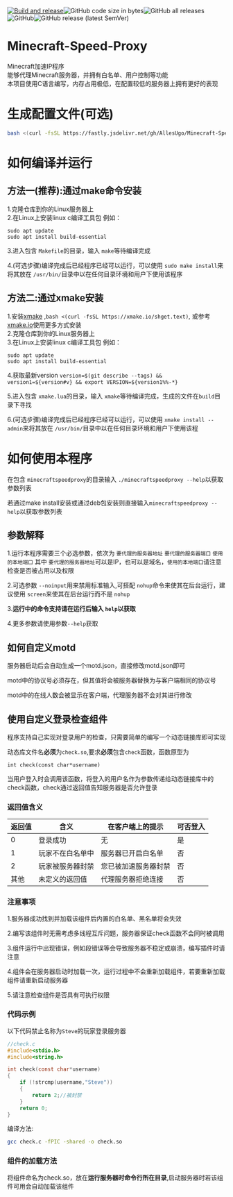 [![Build and release](https://github.com/AllesUgo/Minecraft-Speed-Proxy/actions/workflows/release.yaml/badge.svg)](https://github.com/AllesUgo/Minecraft-Speed-Proxy/actions/workflows/release.yaml)![GitHub code size in bytes](https://img.shields.io/github/languages/code-size/AllesUgo/Minecraft-Speed-Proxy)![GitHub all releases](https://img.shields.io/github/downloads/AllesUgo/Minecraft-Speed-Proxy/total)![GitHub](https://img.shields.io/github/license/AllesUgo/Minecraft-Speed-Proxy)![GitHub release (latest SemVer)](https://img.shields.io/github/v/release/AllesUgo/Minecraft-Speed-Proxy)
# Minecraft-Speed-Proxy

Minecraft加速IP程序  
能够代理Minecraft服务器，并拥有白名单、用户控制等功能    
本项目使用C语言编写，内存占用极低，在配置较低的服务器上拥有更好的表现

# 生成配置文件(可选)

```bash
bash <(curl -fsSL https://fastly.jsdelivr.net/gh/AllesUgo/Minecraft-Speed-Proxy@master/scripts/config.sh )
```

# 如何编译并运行
## 方法一(推荐):通过make命令安装
1.克隆仓库到你的Linux服务器上  
2.在Linux上安装linux c编译工具包
    例如：
    
    sudo apt update
    sudo apt install build-essential
3.进入包含 `Makefile`的目录，输入 `make`等待编译完成


4.(可选步骤)编译完成后已经程序已经可以运行，可以使用 `sudo make install`来将其放在 `/usr/bin/`目录中以在任何目录环境和用户下使用该程序
## 方法二:通过xmake安装
1.安装[xmake](https://github.com/xmake-io/xmake) ,`bash <(curl -fsSL https://xmake.io/shget.text)`, 或参考[xmake.io](https://xmake.io)使用更多方式安装  
2.克隆仓库到你的Linux服务器上  
3.在Linux上安装linux c编译工具包
    例如：
    
    sudo apt update
    sudo apt install build-essential

4.获取最新version `version=$(git describe --tags) && version1=${version#v} && export VERSION=${version1%%-*}`

5.进入包含 `xmake.lua`的目录，输入 `xmake`等待编译完成，生成的文件在`build`目录下寻找

6.(可选步骤)编译完成后已经程序已经可以运行，可以使用 `xmake install --admin`来将其放在 `/usr/bin/`目录中以在任何目录环境和用户下使用该程



# 如何使用本程序

在包含 `minecraftspeedproxy`的目录输入 `./minecraftspeedproxy --help`以获取参数列表

若通过make install安装或通过deb包安装则直接输入`minecraftspeedproxy --help`以获取参数列表

## 参数解释

1.运行本程序需要三个必选参数，依次为 `要代理的服务器地址` `要代理的服务器端口` `使用的本地端口`
其中 `要代理的服务器地址`可以是IP，也可以是域名，`使用的本地端口`请注意检查是否被占用以及权限

2.可选参数 `--noinput`用来禁用标准输入,可搭配 `nohup`命令来使其在后台运行，建议使用 `screen`来使其在后台运行而不是 `nohup`

3.**运行中的命令支持请在运行后输入 `help`以获取**

4.更多参数请使用参数`--help`获取
## 如何自定义motd
服务器启动后会自动生成一个motd.json，直接修改motd.json即可

motd中的协议号必须存在，但其值将会被服务器替换为与客户端相同的协议号

motd中的在线人数会被显示在客户端，代理服务器不会对其进行修改
## 使用自定义登录检查组件
程序支持自己实现对登录用户的检查，只需要简单的编写一个动态链接库即可实现

动态库文件名**必须**为`check.so`,要求**必须**包含`check`函数，函数原型为

`int check(const char*username)`

当用户登入时会调用该函数，将登入的用户名作为参数传递给动态链接库中的check函数，check通过返回值告知服务器是否允许登录
### 返回值含义
|返回值|含义|在客户端上的提示|可否登入|
|------|---|---------------|-------|
|0|登录成功|无|是|
|1|玩家不在白名单中|服务器已开启白名单|否|
|2|玩家被服务器封禁|您已被加速服务器封禁|否|
|其他|未定义的返回值|代理服务器拒绝连接|否|

### 注意事项
1.服务器成功找到并加载该组件后内置的白名单、黑名单将会失效

2.编写该组件时无需考虑多线程互斥问题，服务器保证check函数不会同时被调用

3.组件运行中出现错误，例如段错误等会导致服务器不稳定或崩溃，编写插件时请注意

4.组件会在服务器启动时加载一次，运行过程中不会重新加载组件，若要重新加载组件请重新启动服务器

5.请注意检查组件是否具有可执行权限
### 代码示例
以下代码禁止名称为`Steve`的玩家登录服务器

```c
//check.c
#include<stdio.h>
#include<string.h>

int check(const char*username)
{
    if (!strcmp(username,"Steve"))
    {
        return 2;//被封禁
    }
    return 0;
}
```
编译方法:
```bash
gcc check.c -fPIC -shared -o check.so
```
### 组件的加载方法
将组件命名为check.so，放在**运行服务器时命令行所在目录**,启动服务器时若该组件可用会自动加载该组件
